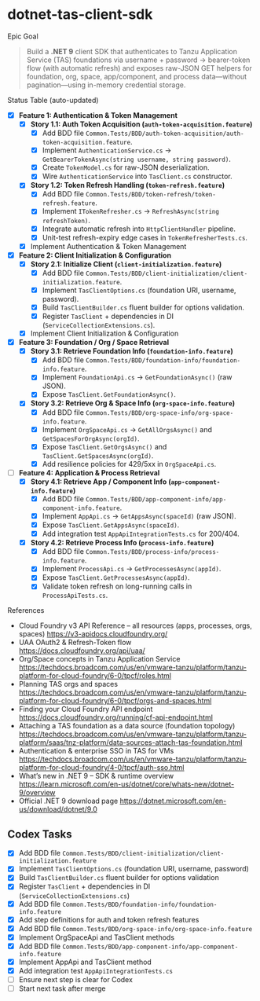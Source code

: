 # dotnet-tas-client-sdk

Epic Goal  
> Build a **.NET 9** client SDK that authenticates to Tanzu Application Service (TAS) foundations via username + password → bearer-token flow (with automatic refresh) and exposes raw-JSON GET helpers for foundation, org, space, app/component, and process data—without pagination—using in-memory credential storage.

Status Table (auto-updated)


 - [x] **Feature 1: Authentication & Token Management**
    - [x] **Story 1.1: Auth Token Acquisition (`auth-token-acquisition.feature`)**
        - [x] Add BDD file `Common.Tests/BDD/auth-token-acquisition/auth-token-acquisition.feature`.
        - [x] Implement `AuthenticationService.cs` → `GetBearerTokenAsync(string username, string password)`.
        - [x] Create `TokenModel.cs` for raw-JSON deserialization.
        - [x] Wire `AuthenticationService` into `TasClient.cs` constructor.
    - [x] **Story 1.2: Token Refresh Handling (`token-refresh.feature`)**
        - [x] Add BDD file `Common.Tests/BDD/token-refresh/token-refresh.feature`.
        - [x] Implement `ITokenRefresher.cs` → `RefreshAsync(string refreshToken)`.
        - [x] Integrate automatic refresh into `HttpClientHandler` pipeline.
        - [x] Unit-test refresh-expiry edge cases in `TokenRefresherTests.cs`.
    - [x] Implement Authentication & Token Management

 - [x] **Feature 2: Client Initialization & Configuration**
    - [x] **Story 2.1: Initialize Client (`client-initialization.feature`)**
        - [x] Add BDD file `Common.Tests/BDD/client-initialization/client-initialization.feature`.
        - [x] Implement `TasClientOptions.cs` (foundation URI, username, password).
        - [x] Build `TasClientBuilder.cs` fluent builder for options validation.
        - [x] Register `TasClient` + dependencies in DI (`ServiceCollectionExtensions.cs`).
    - [x] Implement Client Initialization & Configuration

 - [x] **Feature 3: Foundation / Org / Space Retrieval**
    - [x] **Story 3.1: Retrieve Foundation Info (`foundation-info.feature`)**
        - [x] Add BDD file `Common.Tests/BDD/foundation-info/foundation-info.feature`.
        - [x] Implement `FoundationApi.cs` → `GetFoundationAsync()` (raw JSON).
        - [x] Expose `TasClient.GetFoundationAsync()`.
    - [x] **Story 3.2: Retrieve Org & Space Info (`org-space-info.feature`)**
        - [x] Add BDD file `Common.Tests/BDD/org-space-info/org-space-info.feature`.
        - [x] Implement `OrgSpaceApi.cs` → `GetAllOrgsAsync()` and `GetSpacesForOrgAsync(orgId)`.
        - [x] Expose `TasClient.GetOrgsAsync()` and `TasClient.GetSpacesAsync(orgId)`.
        - [x] Add resilience policies for 429/5xx in `OrgSpaceApi.cs`.

- [ ] **Feature 4: Application & Process Retrieval**
    - [x] **Story 4.1: Retrieve App / Component Info (`app-component-info.feature`)**
        - [x] Add BDD file `Common.Tests/BDD/app-component-info/app-component-info.feature`.
        - [x] Implement `AppApi.cs` → `GetAppsAsync(spaceId)` (raw JSON).
        - [x] Expose `TasClient.GetAppsAsync(spaceId)`.
        - [x] Add integration test `AppApiIntegrationTests.cs` for 200/404.
    - [x] **Story 4.2: Retrieve Process Info (`process-info.feature`)**
        - [x] Add BDD file `Common.Tests/BDD/process-info/process-info.feature`.
        - [x] Implement `ProcessApi.cs` → `GetProcessesAsync(appId)`.
        - [x] Expose `TasClient.GetProcessesAsync(appId)`.
        - [x] Validate token refresh on long-running calls in `ProcessApiTests.cs`.

References  
- Cloud Foundry v3 API Reference – all resources (apps, processes, orgs, spaces)  <https://v3-apidocs.cloudfoundry.org/>  
- UAA OAuth2 & Refresh-Token flow  <https://docs.cloudfoundry.org/api/uaa/>  
- Org/Space concepts in Tanzu Application Service  <https://techdocs.broadcom.com/us/en/vmware-tanzu/platform/tanzu-platform-for-cloud-foundry/6-0/tpcf/roles.html>  
- Planning TAS orgs and spaces  <https://techdocs.broadcom.com/us/en/vmware-tanzu/platform/tanzu-platform-for-cloud-foundry/6-0/tpcf/orgs-and-spaces.html>  
- Finding your Cloud Foundry API endpoint  <https://docs.cloudfoundry.org/running/cf-api-endpoint.html>  
- Attaching a TAS foundation as a data source (foundation topology)  <https://techdocs.broadcom.com/us/en/vmware-tanzu/platform/tanzu-platform/saas/tnz-platform/data-sources-attach-tas-foundation.html>  
- Authentication & enterprise SSO in TAS for VMs  <https://techdocs.broadcom.com/us/en/vmware-tanzu/platform/tanzu-platform-for-cloud-foundry/4-0/tpcf/auth-sso.html>  
- What’s new in .NET 9 – SDK & runtime overview  <https://learn.microsoft.com/en-us/dotnet/core/whats-new/dotnet-9/overview>  
- Official .NET 9 download page  <https://dotnet.microsoft.com/en-us/download/dotnet/9.0>

## Codex Tasks
- [x] Add BDD file `Common.Tests/BDD/client-initialization/client-initialization.feature`
- [x] Implement `TasClientOptions.cs` (foundation URI, username, password)
- [x] Build `TasClientBuilder.cs` fluent builder for options validation
- [x] Register `TasClient` + dependencies in DI (`ServiceCollectionExtensions.cs`)
- [x] Add BDD file `Common.Tests/BDD/foundation-info/foundation-info.feature`
- [x] Add step definitions for auth and token refresh features
- [x] Add BDD file `Common.Tests/BDD/org-space-info/org-space-info.feature`
- [x] Implement OrgSpaceApi and TasClient methods
- [x] Add BDD file `Common.Tests/BDD/app-component-info/app-component-info.feature`
- [x] Implement AppApi and TasClient method
- [x] Add integration test `AppApiIntegrationTests.cs`
- [ ] Ensure next step is clear for Codex
- [ ] Start next task after merge
